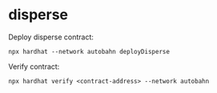 # disperse

Deploy disperse contract: 

`npx hardhat --network autobahn deployDisperse`

Verify contract: 

`npx hardhat verify <contract-address> --network autobahn`
